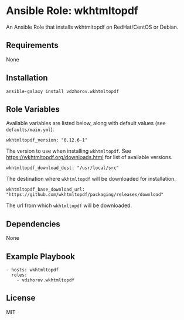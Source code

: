 # Ansible Role: wkhtmltopdf

An Ansible Role that installs wkhtmltopdf on RedHat/CentOS or Debian.

## Requirements

None

## Installation

`ansible-galaxy install vdzhorov.wkhtmltopdf`

## Role Variables

Available variables are listed below, along with default values (see `defaults/main.yml`):

    wkhtmltopdf_version: "0.12.6-1"

The version to use when installing `wkhtmltopdf`. See https://wkhtmltopdf.org/downloads.html for list of available versions.

    wkhtmltopdf_download_dest: "/usr/local/src"

The destination where `wkhtmltopdf` will be downloaded for installation.
    
    wkhtmltopdf_base_download_url: "https://github.com/wkhtmltopdf/packaging/releases/download"

The url from which `wkhtmltopdf` will be downloaded.

## Dependencies

None

## Example Playbook

    - hosts: wkhtmltopdf
      roles:
        - vdzhorov.wkhtmltopdf

## License

MIT
